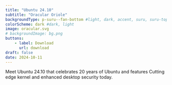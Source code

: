 ```yaml
---
title: "Ubuntu 24.10"
subtitle: "Oracular Oriole"
backgroundType: p-suru--fan-bottom #light, dark, accent, suru, suru-topped, image
colorScheme: dark #dark, light
image: oracular.svg
# backgroundImage: bg.png
buttons:
    - label: Download
      url: download
draft: false
date: 2024-10-11
---
```

Meet Ubuntu 24.10 that celebrates 20 years of Ubuntu and features Cutting edge kernel and enhanced desktop security today.